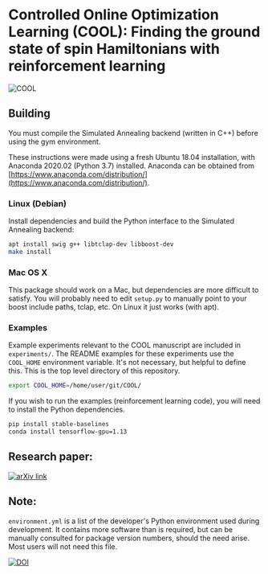 # Controlled Online Optimization Learning (COOL): Finding the ground state of spin Hamiltonians with reinforcement learning

![COOL](http://kylemills.ca/image/COOL_square_1k.jpg)

## Building
You must compile the Simulated Annealing backend (written in C++) before using the gym environment.

These instructions were made using a fresh Ubuntu 18.04 installation, with Anaconda 2020.02 (Python 3.7) installed. Anaconda can be obtained from [https://www.anaconda.com/distribution/](https://www.anaconda.com/distribution/).




### Linux (Debian) 
Install dependencies and build the Python interface to the Simulated Annealing backend:

``` bash
apt install swig g++ libtclap-dev libboost-dev 
make install
```



### Mac OS X 
This package should work on a Mac, but dependencies are more difficult to satisfy. You will probably need to edit `setup.py` to manually point to your boost include paths, tclap, etc. On Linux it just works (with apt).



### Examples
Example experiments relevant to the COOL manuscript are included in `experiments/`. The README examples for these experiments use the `COOL_HOME` environment variable. It's not necessary, but helpful to define this.  This is the top level directory of this repository.

```bash 
export COOL_HOME=/home/user/git/COOL/
```

If you wish to run the examples (reinforcement learning code), you will need to install the Python dependencies.

```bash
pip install stable-baselines
conda install tensorflow-gpu=1.13
```


## Research paper: 
[![arXiv link](http://kylemills.ca/image/COOL_card.png)](https://arxiv.org/abs/2003.00011)




## Note:
`environment.yml` is a list of the developer's Python environment used during development.  It contains more software than is required, but can be manually consulted for package version numbers, should the need arise.  Most users will not need this file.

<a href="https://zenodo.org/badge/latestdoi/250016240"><img src="https://zenodo.org/badge/250016240.svg" alt="DOI"></a>
